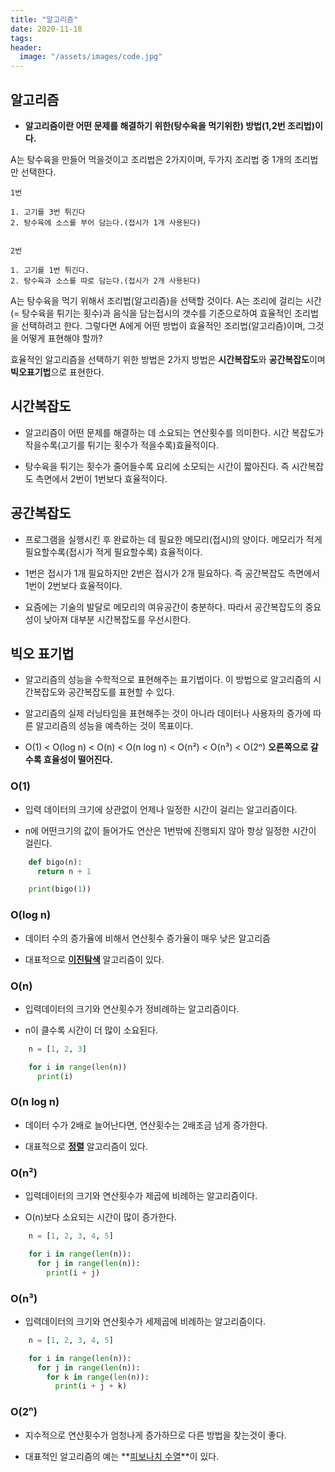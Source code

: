 ```yaml
---
title: "알고리즘"
date: 2020-11-18
tags:
header:
  image: "/assets/images/code.jpg"
---
```


## 알고리즘

* **알고리즘이란 어떤 문제를 해결하기 위한(탕수육을 먹기위한) 방법(1,2번 조리법)이다.**

A는 탕수육을 만들어 먹을것이고 조리법은 2가지이며, 두가지 조리법 중 1개의 조리법만 선택한다.

```
1번

1. 고기를 3번 튀긴다
2. 탕수육에 소스를 부어 담는다.(접시가 1개 사용된다)


2번

1. 고기를 1번 튀긴다.
2. 탕수육과 소스를 따로 담는다.(접시가 2개 사용된다)
```

A는 탕수육을 먹기 위해서 조리법(알고리즘)을 선택할 것이다.
A는 조리에 걸리는 시간(= 탕수육을 튀기는 횟수)과 음식을 담는접시의 갯수를 기준으로하여 효율적인 조리법을 선택하려고 한다.
그렇다면 A에게 어떤 방법이 효율적인 조리법(알고리즘)이며, 그것을 어떻게 표현해야 할까?

효율적인 알고리즘을 선택하기 위한 방법은 2가지 방법은 **시간복잡도**와 **공간복잡도**이며 **빅오표기법**으로 표현한다.




## 시간복잡도

* 알고리즘이 어떤 문제를 해결하는 데 소요되는 연산횟수를 의미한다. 시간 복잡도가 작을수록(고기를 튀기는 횟수가 적을수록)효율적이다.

* 탕수육을 튀기는 횟수가 줄어들수록 요리에 소모되는 시간이 짧아진다. 즉 시간복잡도 측면에서 2번이 1번보다 효율적이다.




## 공간복잡도

* 프로그램을 실행시킨 후 완료하는 데 필요한 메모리(접시)의 양이다. 메모리가 적게 필요할수록(접시가 적게 필요할수록) 효율적이다.

* 1번은 접시가 1개 필요하지만 2번은 접시가 2개 필요하다. 즉 공간복잡도 측면에서 1번이 2번보다 효율적이다.

* 요즘에는 기술의 발달로 메모리의 여유공간이 충분하다. 따라서 공간복잡도의 중요성이 낮아져 대부분 시간복잡도를 우선시한다.




## 빅오 표기법

* 알고리즘의 성능을 수학적으로 표현해주는 표기법이다. 이 방법으로 알고리즘의 시간복잡도와 공간복잡도를 표현할 수 있다.

* 알고리즘의 실제 러닝타임을 표현해주는 것이 아니라 데이터나 사용자의 증가에 따른 알고리즘의 성능을 예측하는 것이 목표이다.

* O(1) < O(log n) < O(n) < O(n log n) < O(n²) < O(n³) < O(2ⁿ) **오른쪽으로 갈수록 효율성이 떨어진다.**



### O(1)

* 입력 데이터의 크기에 상관없이 언제나 일정한 시간이 걸리는 알고리즘이다.

* n에 어떤크기의 값이 들어가도 연산은 1번밖에 진행되지 않아 항상 일정한 시간이 걸린다.

```python
    def bigo(n):
      return n + 1

    print(bigo(1))
```



### O(log n)

* 데이터 수의 증가율에 비해서 연산횟수 증가율이 매우 낮은 알고리즘

* 대표적으로 **[이진탐색](http://10reps.github.io)** 알고리즘이 있다.



### O(n)

* 입력데이터의 크기와 연산횟수가 정비례하는 알고리즘이다.

* n이 클수록 시간이 더 많이 소요된다.

```python
    n = [1, 2, 3]

    for i in range(len(n))
      print(i)
```



### O(n log n)

* 데이터 수가 2배로 늘어난다면, 연산횟수는 2배조금 넘게 증가한다.

* 대표적으로 **[정렬](http://10reps.github.io)** 알고리즘이 있다.



### O(n²)

* 입력데이터의 크기와 연산횟수가 제곱에 비례하는 알고리즘이다.

* O(n)보다 소요되는 시간이 많이 증가한다.

```python
    n = [1, 2, 3, 4, 5]

    for i in range(len(n)):
      for j in range(len(n)):
        print(i + j)
```



### O(n³)

* 입력데이터의 크기와 연산횟수가 세제곱에 비례하는 알고리즘이다.

```python
    n = [1, 2, 3, 4, 5]

    for i in range(len(n)):
      for j in range(len(n)):
        for k in range(len(n)):
          print(i + j + k)
```



### O(2ⁿ)

* 지수적으로 연산횟수가 엄청나게 증가하므로 다른 방법을 찾는것이 좋다.

* 대표적인 알고리즘의 예는 **[피보나치 수열](http://10reps.github.io)**이 있다.